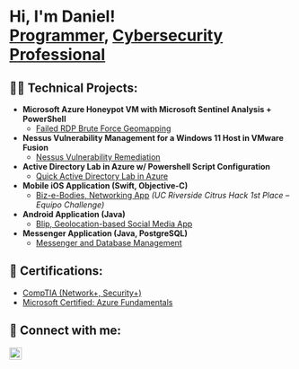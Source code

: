 <h1>Hi, I'm Daniel! <br/><a href="https://github.com/dcuza001">Programmer</a>, <a href="https://www.linkedin.com/in/daniel-cuza">Cybersecurity Professional</a>

<h2>👨‍💻 Technical Projects:</h2>

- <b>Microsoft Azure Honeypot VM with Microsoft Sentinel Analysis + PowerShell</b>
  - [Failed RDP Brute Force Geomapping](https://github.com/dcuza001/Azure-Sentinel-Geolocation-Lab)
- <b>Nessus Vulnerability Management for a Windows 11 Host in VMware Fusion</b>
  - [Nessus Vulnerability Remediation](https://github.com/dcuza001/Nessus-Vulnerability-Management-and-Remediation)
- <b>Active Directory Lab in Azure w/ Powershell Script Configuration</b>
  - [Quick Active Directory Lab in Azure](https://github.com/dcuza001/Active-Directory-Lab-in-Azure)
- <b>Mobile iOS Application (Swift, Objective-C)</b>
  - [Biz-e-Bodies, Networking App](http://devpost.com/software/biz-e-bodies) <i>(UC Riverside Citrus Hack 1st Place – Equipo Challenge)</i>
- <b>Android Application (Java)</b>
  - [Blip, Geolocation-based Social Media App](https://github.com/dcuza001/Blip-Android)
- <b>Messenger Application (Java, PostgreSQL)</b>
  - [Messenger and Database Management](https://github.com/dcuza001/Database-Management)

<h2>📄 Certifications:</h2>

- [CompTIA (Network+, Security+)](https://www.credly.com/users/daniel-cuza)
- [Microsoft Certified: Azure Fundamentals](https://learn.microsoft.com/api/credentials/share/en-us/DanielCuza-1950/E10B51C507DCCC9A?sharingId=7EE305D0DB2BBEE)



<h2> 🤳 Connect with me:</h2>


[<img align="left" alt="DanielCuza | LinkedIn" width="22px" src="https://cdn.jsdelivr.net/npm/simple-icons@v3/icons/linkedin.svg" />][linkedin]

[linkedin]: https://www.linkedin.com/in/daniel-cuza

<!--


Here are some ideas to get you started:

- 🔭 I’m currently working on ...
- 🌱 I’m currently learning ...
- 👯 I’m looking to collaborate on ...
- 🤔 I’m looking for help with ...
- 💬 Ask me about ...
- 📫 How to reach me: ...
- 😄 Pronouns: ...
- ⚡ Fun fact: ...
-->
